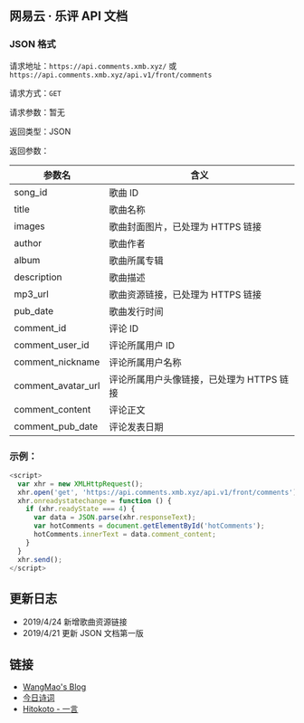 ## 网易云 · 乐评 API 文档

### JSON 格式

请求地址：`https://api.comments.xmb.xyz/` 或 
`https://api.comments.xmb.xyz/api.v1/front/comments`

请求方式：`GET`

请求参数：暂无

返回类型：JSON

返回参数：

|    参数名    | 含义 |
| ---------- | --- |
| song_id | 歌曲 ID |
| title | 歌曲名称 |
| images | 歌曲封面图片，已处理为 HTTPS 链接 |
| author | 歌曲作者 |
| album | 歌曲所属专辑 |
| description | 歌曲描述 |
| mp3_url | 歌曲资源链接，已处理为 HTTPS 链接 |
| pub_date | 歌曲发行时间 |
| comment_id | 评论 ID |
| comment_user_id | 评论所属用户 ID |
| comment_nickname | 评论所属用户名称 |
| comment_avatar_url | 评论所属用户头像链接，已处理为 HTTPS 链接 |
| comment_content | 评论正文 |
| comment_pub_date | 评论发表日期 |

### 示例：
```js
<script>
  var xhr = new XMLHttpRequest();
  xhr.open('get', 'https://api.comments.xmb.xyz/api.v1/front/comments');
  xhr.onreadystatechange = function () {
    if (xhr.readyState === 4) {
      var data = JSON.parse(xhr.responseText);
      var hotComments = document.getElementById('hotComments');
      hotComments.innerText = data.comment_content;
    }
  }
  xhr.send();
</script>
```

## 更新日志
- 2019/4/24 新增歌曲资源链接
- 2019/4/21 更新 JSON 文档第一版

## 链接
- [WangMao's Blog](https://blog.wangmao.me)
- [今日诗词](https://www.jinrishici.com/)
- [Hitokoto - 一言](https://hitokoto.cn/)